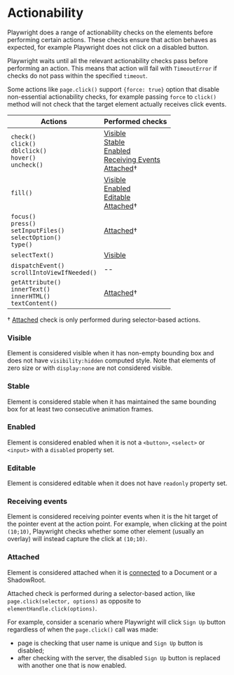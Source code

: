 # Actionability

Playwright does a range of actionability checks on the elements before performing certain actions. These checks ensure that action behaves as expected, for example Playwright does not click on a disabled button.

Playwright waits until all the relevant actionability checks pass before performing an action. This means that action will fail with `TimeoutError` if checks do not pass within the specified `timeout`.

Some actions like `page.click()` support `{force: true}` option that disable non-essential actionability checks, for example passing `force` to `click()` method will not check that the target element actually receives click events.

| Actions | Performed checks |
| ------ | ------- |
| `check()`<br>`click()`<br>`dblclick()`<br>`hover()`<br>`uncheck()` | [Visible]<br>[Stable]<br>[Enabled]<br>[Receiving Events]<br>[Attached]† |
| `fill()` | [Visible]<br>[Enabled]<br>[Editable]<br>[Attached]† |
| `focus()`<br>`press()`<br>`setInputFiles()`<br>`selectOption()`<br>`type()` | [Attached]† |
| `selectText()` | [Visible] |
| `dispatchEvent()`<br>`scrollIntoViewIfNeeded()` | -- |
| `getAttribute()`<br>`innerText()`<br>`innerHTML()`<br>`textContent()` | [Attached]† |

† [Attached] check is only performed during selector-based actions.

### Visible

Element is considered visible when it has non-empty bounding box and does not have `visibility:hidden` computed style. Note that elements of zero size or with `display:none` are not considered visible.

### Stable

Element is considered stable when it has maintained the same bounding box for at least two consecutive animation frames.

### Enabled

Element is considered enabled when it is not a `<button>`, `<select>` or `<input>` with a `disabled` property set.

### Editable

Element is considered editable when it does not have `readonly` property set.

### Receiving events

Element is considered receiving pointer events when it is the hit target of the pointer event at the action point. For example, when clicking at the point `(10;10)`, Playwright checks whether some other element (usually an overlay) will instead capture the click at `(10;10)`.

### Attached

Element is considered attached when it is [connected](https://developer.mozilla.org/en-US/docs/Web/API/Node/isConnected) to a Document or a ShadowRoot.

Attached check is performed during a selector-based action, like `page.click(selector, options)` as opposite to `elementHandle.click(options)`.

For example, consider a scenario where Playwright will click `Sign Up` button regardless of when the `page.click()` call was made:
- page is checking that user name is unique and `Sign Up` button is disabled;
- after checking with the server, the disabled `Sign Up` button is replaced with another one that is now enabled.

[Visible]: #visible "Visible"
[Stable]: #stable "Stable"
[Enabled]: #enabled "Enabled"
[Editable]: #editable "Editable"
[Receiving Events]: #receiving-events "Receiving Events"
[Attached]: #attached "Attached"
